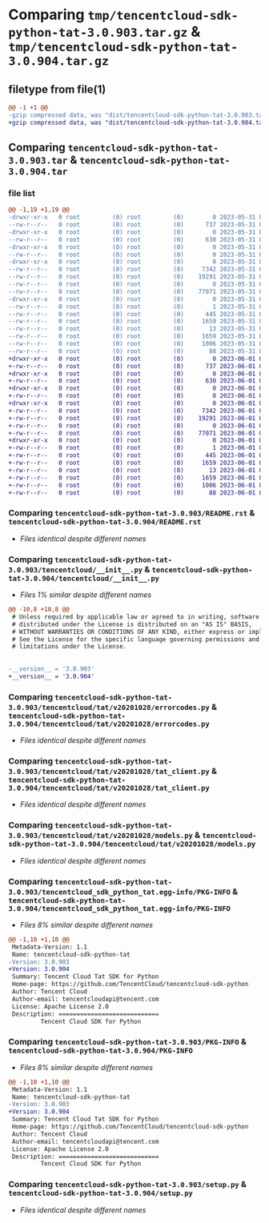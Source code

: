 # Comparing `tmp/tencentcloud-sdk-python-tat-3.0.903.tar.gz` & `tmp/tencentcloud-sdk-python-tat-3.0.904.tar.gz`

## filetype from file(1)

```diff
@@ -1 +1 @@
-gzip compressed data, was "dist/tencentcloud-sdk-python-tat-3.0.903.tar", last modified: Wed May 31 02:20:22 2023, max compression
+gzip compressed data, was "dist/tencentcloud-sdk-python-tat-3.0.904.tar", last modified: Thu Jun  1 02:46:08 2023, max compression
```

## Comparing `tencentcloud-sdk-python-tat-3.0.903.tar` & `tencentcloud-sdk-python-tat-3.0.904.tar`

### file list

```diff
@@ -1,19 +1,19 @@
-drwxr-xr-x   0 root         (0) root         (0)        0 2023-05-31 02:20:22.000000 tencentcloud-sdk-python-tat-3.0.903/
--rw-r--r--   0 root         (0) root         (0)      737 2023-05-31 02:20:22.000000 tencentcloud-sdk-python-tat-3.0.903/README.rst
-drwxr-xr-x   0 root         (0) root         (0)        0 2023-05-31 02:20:22.000000 tencentcloud-sdk-python-tat-3.0.903/tencentcloud/
--rw-r--r--   0 root         (0) root         (0)      630 2023-05-31 02:20:22.000000 tencentcloud-sdk-python-tat-3.0.903/tencentcloud/__init__.py
-drwxr-xr-x   0 root         (0) root         (0)        0 2023-05-31 02:20:22.000000 tencentcloud-sdk-python-tat-3.0.903/tencentcloud/tat/
--rw-r--r--   0 root         (0) root         (0)        0 2023-05-31 02:20:22.000000 tencentcloud-sdk-python-tat-3.0.903/tencentcloud/tat/__init__.py
-drwxr-xr-x   0 root         (0) root         (0)        0 2023-05-31 02:20:22.000000 tencentcloud-sdk-python-tat-3.0.903/tencentcloud/tat/v20201028/
--rw-r--r--   0 root         (0) root         (0)     7342 2023-05-31 02:20:22.000000 tencentcloud-sdk-python-tat-3.0.903/tencentcloud/tat/v20201028/errorcodes.py
--rw-r--r--   0 root         (0) root         (0)    19291 2023-05-31 02:20:22.000000 tencentcloud-sdk-python-tat-3.0.903/tencentcloud/tat/v20201028/tat_client.py
--rw-r--r--   0 root         (0) root         (0)        0 2023-05-31 02:20:22.000000 tencentcloud-sdk-python-tat-3.0.903/tencentcloud/tat/v20201028/__init__.py
--rw-r--r--   0 root         (0) root         (0)    77071 2023-05-31 02:20:22.000000 tencentcloud-sdk-python-tat-3.0.903/tencentcloud/tat/v20201028/models.py
-drwxr-xr-x   0 root         (0) root         (0)        0 2023-05-31 02:20:22.000000 tencentcloud-sdk-python-tat-3.0.903/tencentcloud_sdk_python_tat.egg-info/
--rw-r--r--   0 root         (0) root         (0)        1 2023-05-31 02:20:22.000000 tencentcloud-sdk-python-tat-3.0.903/tencentcloud_sdk_python_tat.egg-info/dependency_links.txt
--rw-r--r--   0 root         (0) root         (0)      445 2023-05-31 02:20:22.000000 tencentcloud-sdk-python-tat-3.0.903/tencentcloud_sdk_python_tat.egg-info/SOURCES.txt
--rw-r--r--   0 root         (0) root         (0)     1659 2023-05-31 02:20:22.000000 tencentcloud-sdk-python-tat-3.0.903/tencentcloud_sdk_python_tat.egg-info/PKG-INFO
--rw-r--r--   0 root         (0) root         (0)       13 2023-05-31 02:20:22.000000 tencentcloud-sdk-python-tat-3.0.903/tencentcloud_sdk_python_tat.egg-info/top_level.txt
--rw-r--r--   0 root         (0) root         (0)     1659 2023-05-31 02:20:22.000000 tencentcloud-sdk-python-tat-3.0.903/PKG-INFO
--rw-r--r--   0 root         (0) root         (0)     1006 2023-05-31 02:20:22.000000 tencentcloud-sdk-python-tat-3.0.903/setup.py
--rw-r--r--   0 root         (0) root         (0)       88 2023-05-31 02:20:22.000000 tencentcloud-sdk-python-tat-3.0.903/setup.cfg
+drwxr-xr-x   0 root         (0) root         (0)        0 2023-06-01 02:46:08.000000 tencentcloud-sdk-python-tat-3.0.904/
+-rw-r--r--   0 root         (0) root         (0)      737 2023-06-01 02:46:08.000000 tencentcloud-sdk-python-tat-3.0.904/README.rst
+drwxr-xr-x   0 root         (0) root         (0)        0 2023-06-01 02:46:08.000000 tencentcloud-sdk-python-tat-3.0.904/tencentcloud/
+-rw-r--r--   0 root         (0) root         (0)      630 2023-06-01 02:46:08.000000 tencentcloud-sdk-python-tat-3.0.904/tencentcloud/__init__.py
+drwxr-xr-x   0 root         (0) root         (0)        0 2023-06-01 02:46:08.000000 tencentcloud-sdk-python-tat-3.0.904/tencentcloud/tat/
+-rw-r--r--   0 root         (0) root         (0)        0 2023-06-01 02:46:08.000000 tencentcloud-sdk-python-tat-3.0.904/tencentcloud/tat/__init__.py
+drwxr-xr-x   0 root         (0) root         (0)        0 2023-06-01 02:46:08.000000 tencentcloud-sdk-python-tat-3.0.904/tencentcloud/tat/v20201028/
+-rw-r--r--   0 root         (0) root         (0)     7342 2023-06-01 02:46:08.000000 tencentcloud-sdk-python-tat-3.0.904/tencentcloud/tat/v20201028/errorcodes.py
+-rw-r--r--   0 root         (0) root         (0)    19291 2023-06-01 02:46:08.000000 tencentcloud-sdk-python-tat-3.0.904/tencentcloud/tat/v20201028/tat_client.py
+-rw-r--r--   0 root         (0) root         (0)        0 2023-06-01 02:46:08.000000 tencentcloud-sdk-python-tat-3.0.904/tencentcloud/tat/v20201028/__init__.py
+-rw-r--r--   0 root         (0) root         (0)    77071 2023-06-01 02:46:08.000000 tencentcloud-sdk-python-tat-3.0.904/tencentcloud/tat/v20201028/models.py
+drwxr-xr-x   0 root         (0) root         (0)        0 2023-06-01 02:46:08.000000 tencentcloud-sdk-python-tat-3.0.904/tencentcloud_sdk_python_tat.egg-info/
+-rw-r--r--   0 root         (0) root         (0)        1 2023-06-01 02:46:08.000000 tencentcloud-sdk-python-tat-3.0.904/tencentcloud_sdk_python_tat.egg-info/dependency_links.txt
+-rw-r--r--   0 root         (0) root         (0)      445 2023-06-01 02:46:08.000000 tencentcloud-sdk-python-tat-3.0.904/tencentcloud_sdk_python_tat.egg-info/SOURCES.txt
+-rw-r--r--   0 root         (0) root         (0)     1659 2023-06-01 02:46:08.000000 tencentcloud-sdk-python-tat-3.0.904/tencentcloud_sdk_python_tat.egg-info/PKG-INFO
+-rw-r--r--   0 root         (0) root         (0)       13 2023-06-01 02:46:08.000000 tencentcloud-sdk-python-tat-3.0.904/tencentcloud_sdk_python_tat.egg-info/top_level.txt
+-rw-r--r--   0 root         (0) root         (0)     1659 2023-06-01 02:46:08.000000 tencentcloud-sdk-python-tat-3.0.904/PKG-INFO
+-rw-r--r--   0 root         (0) root         (0)     1006 2023-06-01 02:46:08.000000 tencentcloud-sdk-python-tat-3.0.904/setup.py
+-rw-r--r--   0 root         (0) root         (0)       88 2023-06-01 02:46:08.000000 tencentcloud-sdk-python-tat-3.0.904/setup.cfg
```

### Comparing `tencentcloud-sdk-python-tat-3.0.903/README.rst` & `tencentcloud-sdk-python-tat-3.0.904/README.rst`

 * *Files identical despite different names*

### Comparing `tencentcloud-sdk-python-tat-3.0.903/tencentcloud/__init__.py` & `tencentcloud-sdk-python-tat-3.0.904/tencentcloud/__init__.py`

 * *Files 1% similar despite different names*

```diff
@@ -10,8 +10,8 @@
 # Unless required by applicable law or agreed to in writing, software
 # distributed under the License is distributed on an "AS IS" BASIS,
 # WITHOUT WARRANTIES OR CONDITIONS OF ANY KIND, either express or implied.
 # See the License for the specific language governing permissions and
 # limitations under the License.
 
 
-__version__ = '3.0.903'
+__version__ = '3.0.904'
```

### Comparing `tencentcloud-sdk-python-tat-3.0.903/tencentcloud/tat/v20201028/errorcodes.py` & `tencentcloud-sdk-python-tat-3.0.904/tencentcloud/tat/v20201028/errorcodes.py`

 * *Files identical despite different names*

### Comparing `tencentcloud-sdk-python-tat-3.0.903/tencentcloud/tat/v20201028/tat_client.py` & `tencentcloud-sdk-python-tat-3.0.904/tencentcloud/tat/v20201028/tat_client.py`

 * *Files identical despite different names*

### Comparing `tencentcloud-sdk-python-tat-3.0.903/tencentcloud/tat/v20201028/models.py` & `tencentcloud-sdk-python-tat-3.0.904/tencentcloud/tat/v20201028/models.py`

 * *Files identical despite different names*

### Comparing `tencentcloud-sdk-python-tat-3.0.903/tencentcloud_sdk_python_tat.egg-info/PKG-INFO` & `tencentcloud-sdk-python-tat-3.0.904/tencentcloud_sdk_python_tat.egg-info/PKG-INFO`

 * *Files 8% similar despite different names*

```diff
@@ -1,10 +1,10 @@
 Metadata-Version: 1.1
 Name: tencentcloud-sdk-python-tat
-Version: 3.0.903
+Version: 3.0.904
 Summary: Tencent Cloud Tat SDK for Python
 Home-page: https://github.com/TencentCloud/tencentcloud-sdk-python
 Author: Tencent Cloud
 Author-email: tencentcloudapi@tencent.com
 License: Apache License 2.0
 Description: ============================
         Tencent Cloud SDK for Python
```

### Comparing `tencentcloud-sdk-python-tat-3.0.903/PKG-INFO` & `tencentcloud-sdk-python-tat-3.0.904/PKG-INFO`

 * *Files 8% similar despite different names*

```diff
@@ -1,10 +1,10 @@
 Metadata-Version: 1.1
 Name: tencentcloud-sdk-python-tat
-Version: 3.0.903
+Version: 3.0.904
 Summary: Tencent Cloud Tat SDK for Python
 Home-page: https://github.com/TencentCloud/tencentcloud-sdk-python
 Author: Tencent Cloud
 Author-email: tencentcloudapi@tencent.com
 License: Apache License 2.0
 Description: ============================
         Tencent Cloud SDK for Python
```

### Comparing `tencentcloud-sdk-python-tat-3.0.903/setup.py` & `tencentcloud-sdk-python-tat-3.0.904/setup.py`

 * *Files identical despite different names*

